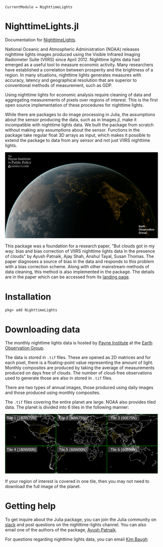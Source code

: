 ```@meta
CurrentModule = NighttimeLights
```

# NighttimeLights.jl

Documentation for [NighttimeLights](https://github.com/xKDR/NighttimeLights.jl).

National Oceanic and Atmospheric Administration (NOAA) releases nighttime lights images produced using the Visible Infrared Imaging Radiometer Suite (VIIRS) since April 2012. Nighttime lights data had emerged as a useful tool to measure economic activity. Many researchers have established a correlation between prosperity and the brightness of a region. In many situations, nighttime lights generates measures with accuracy, latency and geographical resolution that are superior to conventional methods of measurement, such as GDP.

Using nighttime lights for economic analysis require cleaning of data and aggregating measurements of pixels over regions of interest. This is the first open source implementation of these procedures for nighttime lights.

While there are packages to do image processing in Julia, the assumptions about the sensor producing the data, such as in Images.jl, make it incompatible with nighttime lights data. We built the package from scratch without making any assumptions about the sensor. Functions in the package take regular float 3D arrays as input, which makes it possible to extend the package to data from any sensor and not just VIIRS nighttime lights. 

![india lights](eog.png)

This package was a foundation for a research paper, "But clouds got in my way: bias and bias correction of VIIRS nighttime lights data in the presence of clouds" by Ayush Patnaik, Ajay Shah, Anshul Tayal, Susan Thomas. The paper diagnoses a source of bias in the data and responds to this problem with a bias correction scheme. Along with other mainstream methods of data cleaning, this method is also implemented in the package. The details are in the paper which can be accessed from its [landing page](https://xkdr.org/releases/PatnaikShahTayalThomas_2021_bias_correction_nighttime_lights.html). 

# Installation

```
pkg> add NighttimeLights
```

# Downloading data

The monthly nighttime lights data is hosted by [Payne Institute](https://payneinstitute.mines.edu/eog/nighttime-lights/) at the [Earth Observation Group](https://eogdata.mines.edu/products/vnl/). 

The data is stored in `.tif` files. These are opened as 2D matrices and for each pixel, there is a floating-point value representing the amount of light. Monthly composites are produced by taking the average of measurements produced on days free of clouds. The number of cloud-free observations used to generate those are also in stored in `.tif` files. 

There are two types of annual images, those produced using daily images and those produced using monthly composites. 

The `.tif` files covering the entire planet are large. NOAA also provides tiled data. The planet is divided into 6 tiles in the following manner: 

![tile map](tile_map.png)

If your region of interest is covered in one tile, then you may not need to download the full image of the planet. 

# Getting help 

To get inquire about the Julia package, you can join the Julia community on [slack](https://julialang.org/slack/) and post questions on the nighttime-lights channel. You can also email one of the authors of the package, [Ayush Patnaik](mailto:ayushpatnaik@gmail.com). 

For questions regarding nighttime lights data, you can email [Kim Baugh](mailto:Kim.Baugh@noaa.gov)